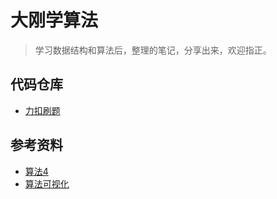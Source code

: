 # 大刚学算法
> 学习数据结构和算法后，整理的笔记，分享出来，欢迎指正。

## 代码仓库
* [力扣刷题](https://gitee.com/mgang/leet-code)

## 参考资料
* [算法4](https://algs4.cs.princeton.edu/home/) 
* [算法可视化](https://www.cs.usfca.edu/~galles/visualization/Algorithms.html)